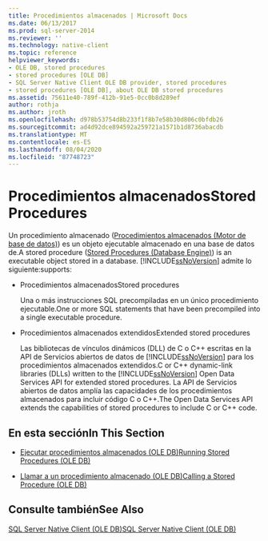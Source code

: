 ```yaml
---
title: Procedimientos almacenados | Microsoft Docs
ms.date: 06/13/2017
ms.prod: sql-server-2014
ms.reviewer: ''
ms.technology: native-client
ms.topic: reference
helpviewer_keywords:
- OLE DB, stored procedures
- stored procedures [OLE DB]
- SQL Server Native Client OLE DB provider, stored procedures
- stored procedures [OLE DB], about OLE DB stored procedures
ms.assetid: 75611e40-789f-412b-91e5-0cc0b8d289ef
author: rothja
ms.author: jroth
ms.openlocfilehash: d978b53754d8b233f1f8b7e58b30d806c0bfdb26
ms.sourcegitcommit: ad4d92dce894592a259721a1571b1d8736abacdb
ms.translationtype: MT
ms.contentlocale: es-ES
ms.lasthandoff: 08/04/2020
ms.locfileid: "87748723"
---
```

# <a name="stored-procedures"></a><span data-ttu-id="7b5eb-102">Procedimientos almacenados</span><span class="sxs-lookup"><span data-stu-id="7b5eb-102">Stored Procedures</span></span>
  <span data-ttu-id="7b5eb-103">Un procedimiento almacenado ([Procedimientos almacenados &#40;Motor de base de datos&#41;](../../stored-procedures/stored-procedures-database-engine.md)) es un objeto ejecutable almacenado en una base de datos de.</span><span class="sxs-lookup"><span data-stu-id="7b5eb-103">A stored procedure ([Stored Procedures &#40;Database Engine&#41;](../../stored-procedures/stored-procedures-database-engine.md)) is an executable object stored in a database.</span></span> [!INCLUDE[ssNoVersion](../../../includes/ssnoversion-md.md)] <span data-ttu-id="7b5eb-104">admite lo siguiente:</span><span class="sxs-lookup"><span data-stu-id="7b5eb-104">supports:</span></span>  
  
-   <span data-ttu-id="7b5eb-105">Procedimientos almacenados</span><span class="sxs-lookup"><span data-stu-id="7b5eb-105">Stored procedures</span></span>  
  
     <span data-ttu-id="7b5eb-106">Una o más instrucciones SQL precompiladas en un único procedimiento ejecutable.</span><span class="sxs-lookup"><span data-stu-id="7b5eb-106">One or more SQL statements that have been precompiled into a single executable procedure.</span></span>  
  
-   <span data-ttu-id="7b5eb-107">Procedimientos almacenados extendidos</span><span class="sxs-lookup"><span data-stu-id="7b5eb-107">Extended stored procedures</span></span>  
  
     <span data-ttu-id="7b5eb-108">Las bibliotecas de vínculos dinámicos (DLL) de C o C++ escritas en la API de Servicios abiertos de datos de [!INCLUDE[ssNoVersion](../../../includes/ssnoversion-md.md)] para los procedimientos almacenados extendidos.</span><span class="sxs-lookup"><span data-stu-id="7b5eb-108">C or C++ dynamic-link libraries (DLLs) written to the [!INCLUDE[ssNoVersion](../../../includes/ssnoversion-md.md)] Open Data Services API for extended stored procedures.</span></span> <span data-ttu-id="7b5eb-109">La API de Servicios abiertos de datos amplía las capacidades de los procedimientos almacenados para incluir código C o C++.</span><span class="sxs-lookup"><span data-stu-id="7b5eb-109">The Open Data Services API extends the capabilities of stored procedures to include C or C++ code.</span></span>  
  
## <a name="in-this-section"></a><span data-ttu-id="7b5eb-110">En esta sección</span><span class="sxs-lookup"><span data-stu-id="7b5eb-110">In This Section</span></span>  
  
-   [<span data-ttu-id="7b5eb-111">Ejecutar procedimientos almacenados &#40;OLE DB&#41;</span><span class="sxs-lookup"><span data-stu-id="7b5eb-111">Running Stored Procedures &#40;OLE DB&#41;</span></span>](stored-procedures-running.md)  
  
-   [<span data-ttu-id="7b5eb-112">Llamar a un procedimiento almacenado &#40;OLE DB&#41;</span><span class="sxs-lookup"><span data-stu-id="7b5eb-112">Calling a Stored Procedure &#40;OLE DB&#41;</span></span>](stored-procedures-calling.md)  
  
## <a name="see-also"></a><span data-ttu-id="7b5eb-113">Consulte también</span><span class="sxs-lookup"><span data-stu-id="7b5eb-113">See Also</span></span>  
 [<span data-ttu-id="7b5eb-114">SQL Server Native Client &#40;OLE DB&#41;</span><span class="sxs-lookup"><span data-stu-id="7b5eb-114">SQL Server Native Client &#40;OLE DB&#41;</span></span>](sql-server-native-client-ole-db.md)  
  
  
